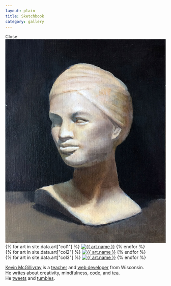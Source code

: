 ```yaml
---
layout: plain
title: Sketchbook
category: gallery
---
```


<div class="dn fixed bg-dark-gray tc mvh-100" id="gallery-modal">
  <div class="absolute light-gray bg-dark-gray link br-pill ba ph3 right-1 top-1 f5 pointer">
    Close
  </div>
  <div class="dib border-box mt0 w-100 vh-100-ns w-auto-ns center br0 ba bw5 b--light-gray">
    <img class="db mv0 br0 w-100 h-auto h-100-ns w-auto-ns" id="gallery-modal-image" src="/img/statue-final.jpg">
  </div>
</div>

<div class="cf bg-dark-gray ph4 pv3 pa0-ns">
  <div class="fl-ns pa3-ns pl4-ns w-30-ns">
    {% for art in site.data.art["col1"] %}
      <a class="glow" href="/img/{{ art.file }}" data-thumbnail data-image="{{ art.file }}"><img class="mb3 br0 ba bw5 b--light-gray" src="/img/{{ art.file }}" alt="{{ art.name }}"></a>
    {% endfor %}
  </div>
  <div class="fl-ns pa3-ns w-40-ns">
    {% for art in site.data.art["col2"] %}
      <a class="glow" href="/img/{{ art.file }}" data-thumbnail data-image="{{ art.file }}"><img class="mb3 br0 ba bw5 b--light-gray" src="/img/{{ art.file }}" alt="{{ art.name }}"></a>
    {% endfor %}
  </div>
  <div class="fl-ns pa3-ns pr4-ns w-30-ns">
    {% for art in site.data.art["col3"] %}
      <a class="glow" href="/img/{{ art.file }}" data-thumbnail data-image="{{ art.file }}"><img class="mb3 br0 ba bw5 b--light-gray" src="/img/{{ art.file }}" alt="{{ art.name }}"></a>
    {% endfor %}
  </div>
  <div class="fl w-100 ph4-ns pv3 pv4-ns tc">
    <p class="center light-gray measure-wide lh-copy ba b--mid-gray bw3 pa4"><a class="light-gray bb b--gray" href="/about">Kevin McGillivray</a> is a <a class="light-gray bb b--gray" href="http://codeconvoy.com" target="_blank">teacher</a> and <a class="light-gray bb b--gray" href="http://sandcastle.co" target="_blank">web developer</a> from Wisconsin.<br>He <a class="light-gray bb b--gray" href="/">writes</a> about creativity, mindfulness, <a class="light-gray bb b--gray" href="/code">code</a>, and <a class="light-gray bb b--gray" href="http://teaguide.co" target="_blank">tea</a>.<br>He <a class="light-gray bb b--gray" href="http://twitter.com/kev_mcg" target="_blank">tweets</a> and <a class="light-gray bb b--gray" href="http://kevinschmevin.com" target="_blank">tumbles</a>.</p>
  </div>
</div>
